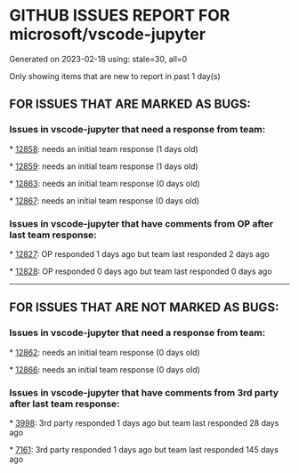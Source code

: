 
# GITHUB ISSUES REPORT FOR microsoft/vscode-jupyter


Generated on 2023-02-18 using: stale=30, all=0


Only showing items that are new to report in past 1 day(s)


## FOR ISSUES THAT ARE MARKED AS BUGS:


### Issues in vscode-jupyter that need a response from team:


\* [12858](https://github.com/microsoft/vscode-jupyter/issues/12858 "Inside of a notebook, magic cells should not cause an error in pylance"): needs an initial team response (1 days old)

\* [12859](https://github.com/microsoft/vscode-jupyter/issues/12859 "MRU picker ignores jupyter.kernels.filter setting"): needs an initial team response (1 days old)

\* [12863](https://github.com/microsoft/vscode-jupyter/issues/12863 "Cell randomly losing focus, view jumping"): needs an initial team response (0 days old)

\* [12867](https://github.com/microsoft/vscode-jupyter/issues/12867 "Python code hints tab completion not working"): needs an initial team response (0 days old)

### Issues in vscode-jupyter that have comments from OP after last team response:


\* [12827](https://github.com/microsoft/vscode-jupyter/issues/12827 "Enabling the Jupyter extension causes high CPU usage"): OP responded 1 days ago but team last responded 2 days ago

\* [12828](https://github.com/microsoft/vscode-jupyter/issues/12828 "Jupyter Notebook kernel "): OP responded 0 days ago but team last responded 0 days ago

---

## FOR ISSUES THAT ARE NOT MARKED AS BUGS:


### Issues in vscode-jupyter that need a response from team:


\* [12862](https://github.com/microsoft/vscode-jupyter/issues/12862 "provide option to use custom css files for notebook"): needs an initial team response (0 days old)

\* [12866](https://github.com/microsoft/vscode-jupyter/issues/12866 "Hovering on variables once a jupyter session starts should reflect the value of the variable"): needs an initial team response (0 days old)

### Issues in vscode-jupyter that have comments from 3rd party after last team response:


\* [3998](https://github.com/microsoft/vscode-jupyter/issues/3998 "Restore connection (Re-connect) to an already running Local & Remote kernel (even Remote SSH)"): 3rd party responded 1 days ago but team last responded 28 days ago

\* [7161](https://github.com/microsoft/vscode-jupyter/issues/7161 "Add support for theming of IPyWidgets"): 3rd party responded 1 days ago but team last responded 145 days ago
